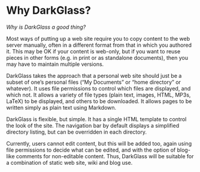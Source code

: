 # Why DarkGlass?

_Why is DarkGlass a good thing?_

Most ways of putting up a web site require you to copy content to the web server manually, often in a different format from that in which you authored it. This may be OK if your content is web-only, but if you want to reuse pieces in other forms (e.g. in print or as standalone documents), then you may have to maintain multiple versions.

DarkGlass takes the approach that a personal web site should just be a subset of one’s personal files (“My Documents” or “home directory” or whatever). It uses file permissions to control which files are displayed, and which not. It allows a variety of file types (plain text, images, HTML, MP3s, LaTeX) to be displayed, and others to be downloaded. It allows pages to be written simply as plain text using Markdown.

DarkGlass is flexible, but simple. It has a single HTML template to control the look of the site. The navigation bar by default displays a simplified directory listing, but can be overridden in each directory.

Currently, users cannot edit content, but this will be added too, again using file permissions to decide what can be edited, and with the option of blog-like comments for non-editable content. Thus, DarkGlass will be suitable for a combination of static web site, wiki and blog use.